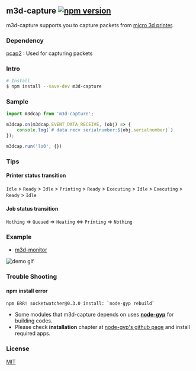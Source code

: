 ## m3d-capture [![npm version](https://badge.fury.io/js/m3d-capture.svg)](https://badge.fury.io/js/m3d-capture)

m3d-capture supports you to capture packets from [micro 3d printer](https://printm3d.com/).

### Dependency

[pcap2](https://www.npmjs.com/package/pcap2) : Used for capturing packets

### Intro

```bash
# Install
$ npm install --save-dev m3d-capture
```

### Sample

```javascript
import m3dcap from 'm3d-capture';

m3dcap.on(m3dcap.EVENT_DATA_RECEIVE, (obj) => {
    console.log(`# data recv serialnumber:${obj.serialnumber}`)
});

m3dcap.run('lo0', {})
```

### Tips

#### Printer status transition
`Idle` > `Ready` > `Idle` > `Printing` > `Ready` > `Executing` > `Idle` > `Executing` > `Ready` > `Idle`

#### Job status transition
`Nothing` => `Queued` => `Heating` <=> `Printing` => `Nothing`

### Example

* [m3d-monitor](https://github.com/bobmk2/m3d-monitor)

![demo gif](https://cloud.githubusercontent.com/assets/1858949/13546925/d2ec52ec-e2ff-11e5-8a0d-2f8ca52dc523.gif)

### Trouble Shooting

#### npm install error

```bash
npm ERR! socketwatcher@0.3.0 install: `node-gyp rebuild`
```

* Some modules that m3d-capture depends on uses **[node-gyp](https://github.com/nodejs/node-gyp)** for building codes.
* Please check **installation** chapter at [node-gyp's github page](https://github.com/nodejs/node-gyp) and install required apps.

### License

[MIT](http://opensource.org/licenses/MIT)